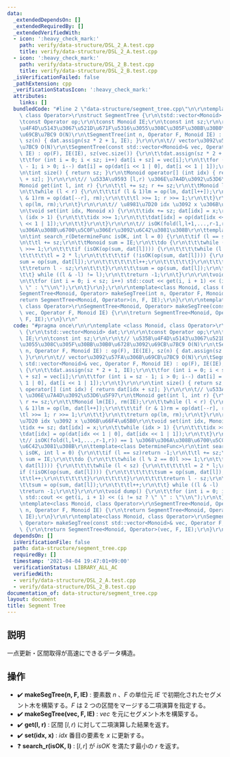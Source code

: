 ```yaml
---
data:
  _extendedDependsOn: []
  _extendedRequiredBy: []
  _extendedVerifiedWith:
  - icon: ':heavy_check_mark:'
    path: verify/data-structure/DSL_2_A.test.cpp
    title: verify/data-structure/DSL_2_A.test.cpp
  - icon: ':heavy_check_mark:'
    path: verify/data-structure/DSL_2_B.test.cpp
    title: verify/data-structure/DSL_2_B.test.cpp
  _isVerificationFailed: false
  _pathExtension: cpp
  _verificationStatusIcon: ':heavy_check_mark:'
  attributes:
    links: []
  bundledCode: "#line 2 \"data-structure/segment_tree.cpp\"\n\r\ntemplate <class Monoid,\
    \ class Operator>\r\nstruct SegmentTree {\r\n\tstd::vector<Monoid> dat;\r\n\r\n\
    \tconst Operator op;\r\n\tconst Monoid IE;\r\n\tconst int sz;\r\n\r\n\t// \u5358\
    \u4F4D\u5143\u3067\u521D\u671F\u5316\u3055\u308C\u305F\u30BB\u30B0\u6728\u3092\
    \u69CB\u7BC9 O(N)\r\n\tSegmentTree(int n, Operator F, Monoid IE) : op(F), IE(IE),\
    \ sz(n) { dat.assign(sz * 2 + 1, IE); }\r\n\r\n\t// vector\u3092\u57FA\u306B\u69CB\
    \u7BC9 O(N)\r\n\tSegmentTree(const std::vector<Monoid>& vec, Operator F, Monoid\
    \ IE) : op(F), IE(IE), sz(vec.size()) {\r\n\t\tdat.assign(sz * 2 + 1, IE);\r\n\
    \t\tfor (int i = 0; i < sz; i++) dat[i + sz] = vec[i];\r\n\t\tfor (int i = sz\
    \ - 1; i > 0; i--) dat[i] = op(dat[i << 1 | 0], dat[i << 1 | 1]);\r\n\t}\r\n\r\
    \n\tint size() { return sz; }\r\n\tMonoid operator[] (int idx) { return dat[idx\
    \ + sz]; }\r\n\r\n\t// \u533A\u9593 [l,r) \u306E\u7A4D\u3092\u53D6\u5F97\r\n\t\
    Monoid get(int l, int r) {\r\n\t\tl += sz; r += sz;\r\n\t\tMonoid lm(IE), rm(IE);\r\
    \n\t\twhile (l < r) {\r\n\t\t\tif (l & 1)lm = op(lm, dat[l++]);\r\n\t\t\tif (r\
    \ & 1)rm = op(dat[--r], rm);\r\n\t\t\tl >>= 1; r >>= 1;\r\n\t\t}\r\n\t\treturn\
    \ op(lm, rm);\r\n\t}\r\n\r\n\t// \u8981\u7D20 idx \u3092 x \u306B\u66F4\u65B0\r\
    \n\tvoid set(int idx, Monoid x) {\r\n\t\tidx += sz; dat[idx] = x;\r\n\t\twhile\
    \ (idx > 1) {\r\n\t\t\tidx >>= 1;\r\n\t\t\tdat[idx] = op(dat[idx << 1 | 0], dat[idx\
    \ << 1 | 1]);\r\n\t\t}\r\n\t}\r\n\r\n\t// isOK(fold(l,l+1,...,r-1,r)) == 1 \u3068\
    \u306A\u308B\u6700\u5C0F\u306Er\u3092\u6C42\u3081\u308B\r\n\ttemplate<class DetermineFunc>\r\
    \n\tint search_r(DetermineFunc isOK, int l = 0) {\r\n\t\tif (l == sz)return -1;\r\
    \n\t\tl += sz;\r\n\t\tMonoid sum = IE;\r\n\t\tdo {\r\n\t\t\twhile (l % 2 == 0)l\
    \ >>= 1;\r\n\t\t\tif (isOK(op(sum, dat[l]))) {\r\n\t\t\t\twhile (l < sz) {\r\n\
    \t\t\t\t\tl = 2 * l;\r\n\t\t\t\t\tif (!isOK(op(sum, dat[l]))) {\r\n\t\t\t\t\t\t\
    sum = op(sum, dat[l]);\r\n\t\t\t\t\t\tl++;\r\n\t\t\t\t\t}\r\n\t\t\t\t}\r\n\t\t\
    \t\treturn l - sz;\r\n\t\t\t}\r\n\t\t\tsum = op(sum, dat[l]);\r\n\t\t\tl++;\r\n\
    \t\t} while ((l & -l) != l);\r\n\t\treturn -1;\r\n\t}\r\n\r\n\tvoid dump() {\r\
    \n\t\tfor (int i = 0; i < sz; i++) std::cout << get(i, i + 1) << (i != sz ? \"\
    \ \" : \"\\n\");\r\n\t}\r\n};\r\n\r\ntemplate<class Monoid, class Operator>\r\n\
    SegmentTree<Monoid, Operator> makeSegTree(int n, Operator F, Monoid IE) {\r\n\t\
    return SegmentTree<Monoid, Operator>(n, F, IE);\r\n}\r\n\r\ntemplate<class Monoid,\
    \ class Operator>\r\nSegmentTree<Monoid, Operator> makeSegTree(const std::vector<Monoid>&\
    \ vec, Operator F, Monoid IE) {\r\n\treturn SegmentTree<Monoid, Operator>(vec,\
    \ F, IE);\r\n}\r\n"
  code: "#pragma once\r\n\r\ntemplate <class Monoid, class Operator>\r\nstruct SegmentTree\
    \ {\r\n\tstd::vector<Monoid> dat;\r\n\r\n\tconst Operator op;\r\n\tconst Monoid\
    \ IE;\r\n\tconst int sz;\r\n\r\n\t// \u5358\u4F4D\u5143\u3067\u521D\u671F\u5316\
    \u3055\u308C\u305F\u30BB\u30B0\u6728\u3092\u69CB\u7BC9 O(N)\r\n\tSegmentTree(int\
    \ n, Operator F, Monoid IE) : op(F), IE(IE), sz(n) { dat.assign(sz * 2 + 1, IE);\
    \ }\r\n\r\n\t// vector\u3092\u57FA\u306B\u69CB\u7BC9 O(N)\r\n\tSegmentTree(const\
    \ std::vector<Monoid>& vec, Operator F, Monoid IE) : op(F), IE(IE), sz(vec.size())\
    \ {\r\n\t\tdat.assign(sz * 2 + 1, IE);\r\n\t\tfor (int i = 0; i < sz; i++) dat[i\
    \ + sz] = vec[i];\r\n\t\tfor (int i = sz - 1; i > 0; i--) dat[i] = op(dat[i <<\
    \ 1 | 0], dat[i << 1 | 1]);\r\n\t}\r\n\r\n\tint size() { return sz; }\r\n\tMonoid\
    \ operator[] (int idx) { return dat[idx + sz]; }\r\n\r\n\t// \u533A\u9593 [l,r)\
    \ \u306E\u7A4D\u3092\u53D6\u5F97\r\n\tMonoid get(int l, int r) {\r\n\t\tl += sz;\
    \ r += sz;\r\n\t\tMonoid lm(IE), rm(IE);\r\n\t\twhile (l < r) {\r\n\t\t\tif (l\
    \ & 1)lm = op(lm, dat[l++]);\r\n\t\t\tif (r & 1)rm = op(dat[--r], rm);\r\n\t\t\
    \tl >>= 1; r >>= 1;\r\n\t\t}\r\n\t\treturn op(lm, rm);\r\n\t}\r\n\r\n\t// \u8981\
    \u7D20 idx \u3092 x \u306B\u66F4\u65B0\r\n\tvoid set(int idx, Monoid x) {\r\n\t\
    \tidx += sz; dat[idx] = x;\r\n\t\twhile (idx > 1) {\r\n\t\t\tidx >>= 1;\r\n\t\t\
    \tdat[idx] = op(dat[idx << 1 | 0], dat[idx << 1 | 1]);\r\n\t\t}\r\n\t}\r\n\r\n\
    \t// isOK(fold(l,l+1,...,r-1,r)) == 1 \u3068\u306A\u308B\u6700\u5C0F\u306Er\u3092\
    \u6C42\u3081\u308B\r\n\ttemplate<class DetermineFunc>\r\n\tint search_r(DetermineFunc\
    \ isOK, int l = 0) {\r\n\t\tif (l == sz)return -1;\r\n\t\tl += sz;\r\n\t\tMonoid\
    \ sum = IE;\r\n\t\tdo {\r\n\t\t\twhile (l % 2 == 0)l >>= 1;\r\n\t\t\tif (isOK(op(sum,\
    \ dat[l]))) {\r\n\t\t\t\twhile (l < sz) {\r\n\t\t\t\t\tl = 2 * l;\r\n\t\t\t\t\t\
    if (!isOK(op(sum, dat[l]))) {\r\n\t\t\t\t\t\tsum = op(sum, dat[l]);\r\n\t\t\t\t\
    \t\tl++;\r\n\t\t\t\t\t}\r\n\t\t\t\t}\r\n\t\t\t\treturn l - sz;\r\n\t\t\t}\r\n\t\
    \t\tsum = op(sum, dat[l]);\r\n\t\t\tl++;\r\n\t\t} while ((l & -l) != l);\r\n\t\
    \treturn -1;\r\n\t}\r\n\r\n\tvoid dump() {\r\n\t\tfor (int i = 0; i < sz; i++)\
    \ std::cout << get(i, i + 1) << (i != sz ? \" \" : \"\\n\");\r\n\t}\r\n};\r\n\r\
    \ntemplate<class Monoid, class Operator>\r\nSegmentTree<Monoid, Operator> makeSegTree(int\
    \ n, Operator F, Monoid IE) {\r\n\treturn SegmentTree<Monoid, Operator>(n, F,\
    \ IE);\r\n}\r\n\r\ntemplate<class Monoid, class Operator>\r\nSegmentTree<Monoid,\
    \ Operator> makeSegTree(const std::vector<Monoid>& vec, Operator F, Monoid IE)\
    \ {\r\n\treturn SegmentTree<Monoid, Operator>(vec, F, IE);\r\n}\r\n"
  dependsOn: []
  isVerificationFile: false
  path: data-structure/segment_tree.cpp
  requiredBy: []
  timestamp: '2021-04-04 19:47:01+09:00'
  verificationStatus: LIBRARY_ALL_AC
  verifiedWith:
  - verify/data-structure/DSL_2_A.test.cpp
  - verify/data-structure/DSL_2_B.test.cpp
documentation_of: data-structure/segment_tree.cpp
layout: document
title: Segment Tree
---
```


## 説明
一点更新・区間取得が高速にできるデータ構造。

## 操作
- :heavy_check_mark: **makeSegTree(n, F, IE)** : 要素数 $n$ 、$F$ の単位元 $IE$ で初期化されたセグメント木を構築する。$F$ は $2$ つの区間をマージする二項演算を指定する。
- :heavy_check_mark: **makeSegTree(vec, F, IE)** : $vec$ を元にセグメント木を構築する。
- :heavy_check_mark: **get(l, r)** : 区間 $[l,r)$ に対して二項演算した結果を返す。
- :heavy_check_mark: **set(idx, x)** : $idx$ 番目の要素を $x$ に更新する。
- :question: **search_r(isOK, l)** : $[l,r]$ が $isOK$ を満たす最小の $r$ を返す。
